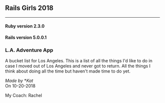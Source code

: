 
## Rails Girls 2018

  ---

  #### Ruby version 2.3.0
  #### Rails version 5.0.0.1

  ### L.A. Adventure App

  A bucket list for Los Angeles. This is a list of all the things I'd like to do in case I moved out of Los Angeles and never got to return. All the things I think about doing all the time but haven't made time to do yet.

  *Made by* **Kat*  
  On 10-20-2018

  My Coach: Rachel
